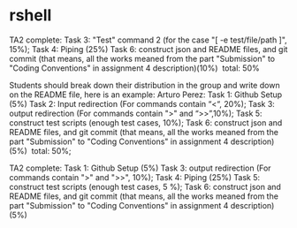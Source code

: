 # rshell




TA2 complete:
Task 3: "Test" command 2 (for the case "[ -e test/file/path ]", 15%);
Task 4: Piping (25%)
Task 6: construct json and README files, and git commit (that means, all the works meaned from the part "Submission" to "Coding Conventions" in assignment 4 description)(10%) 
total: 50%

Students should break down their distribution in the group and write down on the README file, here is an example:
Arturo Perez:
Task 1: Github Setup (5%)
Task 2: Input redirection (For commands contain “<“, 20%);
Task 3: output redirection (For commands contain ">" and “>>”,10%);
Task 5: construct test scripts (enough test cases, 10%);
Task 6: construct json and README files, and git commit (that means, all the works meaned from the part "Submission" to "Coding Conventions" in assignment 4 description)(5%) 
total: 50%;

TA2 complete:
Task 1: Github Setup (5%)
Task 3: output redirection (For commands contain ">" and ">>", 10%); 
Task 4: Piping (25%)
Task 5: construct test scripts (enough test cases, 5 %);
Task 6: construct json and README files, and git commit (that means, all the works meaned from the part "Submission" to "Coding Conventions" in assignment 4 description)(5%) 



